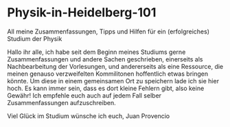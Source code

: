 # Physik-in-Heidelberg-101
All meine Zusammenfassungen, Tipps und Hilfen für ein (erfolgreiches) Studium der Physik

Hallo ihr alle, ich habe seit dem Beginn meines Studiums gerne Zusammenfassungen und andere Sachen geschrieben, einerseits als Nachbearbeitung der Vorlesungen, und andererseits als eine Ressource, die meinen genauso verzweifelten Kommilitonen hoffentlich etwas bringen könnte. Um diese in einem gemeinsamen Ort zu speichern lade ich sie hier hoch. Es kann immer sein, dass es dort kleine Fehlern gibt, also keine Gewähr! Ich empfehle euch auch auf jedem Fall selber Zusammenfassungen aufzuschreiben.

Viel Glück im Studium wünsche ich euch,
Juan Provencio
